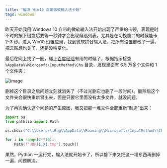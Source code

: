 ```yaml
---
title: "解决 Win10 自带微软输入法卡顿"
tags: windows
---
```


昨天开始我用 Windows 10 自带的微软输入法开始出现了严重的卡顿，表现是时不时的按下键盘后要等一秒钟才会出现候选列表，尤其是在切换窗口的时候能卡 2-3 秒。进入 Win10 设置应用，找到微软拼音输入法，把所有设置都改了一遍，把云联想也关了，还是没啥变化。

最后在网上找了一圈，碰上[百度经验][1]有用的时候了，根据指示检查 `%AppData%\Microsoft\InputMethod\Chs` 目录，发现里面有 6.5 万多个文件和 1 个文件夹：

![image](/image/windows/microsoft-ime-chs-files.png)

删掉这个目录之后问题立刻就消失了（不过光删它也删了一段时间）。删除后这个文件夹会很快重新冒出来，但是只要它里面没有太多文件，就没问题。

为了再次确认这个问题的产生原因，我又把那一堆文件全部重新“制造”出来：

```python
import os
from pathlib import Path

os.chdir("C:\\Users\\iBug\\AppData\\Roaming\\Microsoft\\InputMethod\\Chs")

for i in range(2**16):
    Path(f"UDP{i:X}.tmp").touch()
```

果然，Python 一运行完，输入法就开始卡了，所以接下来又把这一堆东西再删掉一遍，问题解决。

  [1]: https://jingyan.baidu.com/article/6f2f55a11f1117b5b83e6c63.html
  [2]: /image/windows/microsoft-ime-chs-files.png
